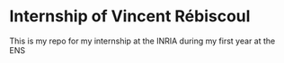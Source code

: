 Internship of Vincent Rébiscoul
===============================

This is my repo for my internship at the INRIA during my first year at the ENS